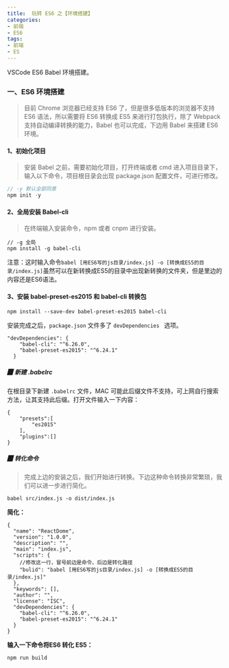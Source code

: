 ```yaml
---
title:  玩转 ES6 之【环境搭建】
categories:
- 前端
- ES6
tags:
- 前端
- ES
---
```


VSCode ES6  Babel  环境搭建。

<!--more-->



### 一、ES6 环境搭建

> 目前 Chrome 浏览器已经支持 ES6 了，但是很多低版本的浏览器不支持 ES6 语法，所以需要将 ES6 转换成 ES5 来进行打包执行，除了 Webpack 支持自动编译转换的能力，Babel 也可以完成，下边用 Babel 来搭建 ES6 环境。



#### 1、初始化项目

> 安装 Babel 之前，需要初始化项目，打开终端或者 cmd 进入项目目录下，输入以下命令，项目根目录会出现 package.json 配置文件，可进行修改。

```javascript
// -y 默认全部同意
npm init -y
```



#### 2、全局安装 Babel-cli

> 在终端输入安装命令，npm 或者 cnpm 进行安装。 

```
// -g 全局
npm install -g babel-cli
```

注意：这时输入命令`babel [用ES6写的js目录/index.js] -o [转换成ES5的目录/index.js]`虽然可以在新转换成ES5的目录中出现新转换的文件夹，但是里边的内容还是ES6语法。



#### 3、安装 babel-preset-es2015 和 babel-cli 转换包

```
npm install --save-dev babel-preset-es2015 babel-cli
```

安装完成之后，`package.json` 文件多了 `devDependencies ` 选项。

```
"devDependencies": {
    "babel-cli": "^6.26.0",
    "babel-preset-es2015": "^6.24.1"
  }
```



##### ▉ 新建 .babelrc

在根目录下新建 `.babelrc` 文件，MAC 可能此后缀文件不支持，可上网自行搜索方法，让其支持此后缀。打开文件输入一下内容：

```
{
    "presets":[
        "es2015"
    ],
    "plugins":[]
}
```



##### ▉  转化命令

> 完成上边的安装之后，我们开始进行转换。下边这种命令转换非常繁琐，我们可以进一步进行简化。

```
babel src/index.js -o dist/index.js
```



**简化：**

```
{
  "name": "ReactDome",
  "version": "1.0.0",
  "description": "",
  "main": "index.js",
  "scripts": {
    //修改这一行，冒号前边是命令，后边是转化路径
    "bulid": "babel [用ES6写的js目录/index.js] -o [转换成ES5的目录/index.js]" 
  },
  "keywords": [],
  "author": "",
  "license": "ISC",
  "devDependencies": {
    "babel-cli": "^6.26.0",
    "babel-preset-es2015": "^6.24.1"
  }
}

```



**输入一下命令将ES6 转化 ES5：**

```
npm run build
```





